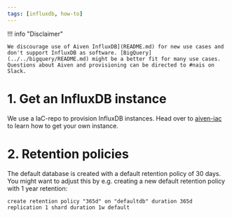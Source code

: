 ```yaml
---
tags: [influxdb, how-to]
---
```


!!! info "Disclaimer"

    We discourage use of Aiven InfluxDB](README.md) for new use cases and don't support InfluxDB as software. [BigQuery](../../bigquery/README.md) might be a better fit for many use cases. Questions about Aiven and provisioning can be directed to #nais on Slack.

# 1. Get an InfluxDB instance 

We use a IaC-repo to provision InfluxDB instances. Head over to [aiven-iac](https://github.com/navikt/aiven-iac#influxdb) to learn how to get your own instance.

# 2. Retention policies
The default database is created with a default retention policy of 30 days. You might want to adjust this by e.g. creating a new default retention policy with 1 year retention:

```
create retention policy "365d" on "defaultdb" duration 365d replication 1 shard duration 1w default
```